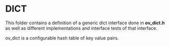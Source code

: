 # DICT

This folder contains a definition of a generic dict interface done in **ov_dict.h** as well as different implementations and interface tests of that interface.

ov_dict is a configurable hash table of key value pairs.